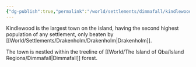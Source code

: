 ```yaml
---
{"dg-publish":true,"permalink":"/world/settlements/dimmafall/kindlewood/"}
---
```


Kindlewood is the largest town on the island, having the second highest population of any settlement, only beaten by [[World/Settlements/Drakenholm/Drakenholm\|Drakenholm]].

The town is nestled within the treeline of [[World/The Island of Qba/Island Regions/Dimmafall\|Dimmafall]] forest.